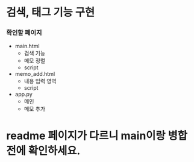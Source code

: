 # 검색, 태그 기능 구현

### 확인할 페이지
 - main.html
     - 검색 기능
     - 메모 정렬
     - script
 - memo_add.html
     - 내용 입력 영역
     - script
 - app.py
     - 메인
     - 메모 추가

<h1 color='red'>readme 페이지가 다르니 main이랑 병합 전에 확인하세요.</h1>